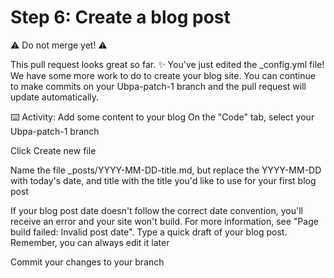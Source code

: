 # Step 6: Create a blog post

⚠️ Do not merge yet! ⚠️

This pull request looks great so far. ✨ You've just edited the _config.yml file! We have some more work to do to create your blog site. You can continue to make commits on your Ubpa-patch-1 branch and the pull request will update automatically.

⌨️ Activity: Add some content to your blog
On the "Code" tab, select your Ubpa-patch-1 branch

Click Create new file

Name the file _posts/YYYY-MM-DD-title.md, but replace the YYYY-MM-DD with today's date, and title with the title you'd like to use for your first blog post

If your blog post date doesn't follow the correct date convention, you'll receive an error and your site won't build. For more information, see "Page build failed: Invalid post date".
Type a quick draft of your blog post. Remember, you can always edit it later

Commit your changes to your branch

